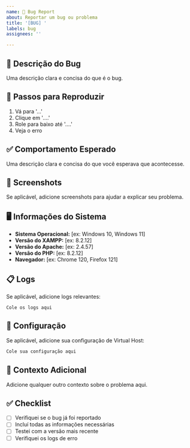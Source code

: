 ```yaml
---
name: 🐛 Bug Report
about: Reportar um bug ou problema
title: '[BUG] '
labels: bug
assignees: ''

---
```


## 🐛 Descrição do Bug

Uma descrição clara e concisa do que é o bug.

## 🔄 Passos para Reproduzir

1. Vá para '...'
2. Clique em '....'
3. Role para baixo até '....'
4. Veja o erro

## ✅ Comportamento Esperado

Uma descrição clara e concisa do que você esperava que acontecesse.

## 📸 Screenshots

Se aplicável, adicione screenshots para ajudar a explicar seu problema.

## 🖥️ Informações do Sistema

- **Sistema Operacional:** [ex: Windows 10, Windows 11]
- **Versão do XAMPP:** [ex: 8.2.12]
- **Versão do Apache:** [ex: 2.4.57]
- **Versão do PHP:** [ex: 8.2.12]
- **Navegador:** [ex: Chrome 120, Firefox 121]

## 📋 Logs

Se aplicável, adicione logs relevantes:

```
Cole os logs aqui
```

## 🔧 Configuração

Se aplicável, adicione sua configuração de Virtual Host:

```apache
Cole sua configuração aqui
```

## 📝 Contexto Adicional

Adicione qualquer outro contexto sobre o problema aqui.

## ✅ Checklist

- [ ] Verifiquei se o bug já foi reportado
- [ ] Incluí todas as informações necessárias
- [ ] Testei com a versão mais recente
- [ ] Verifiquei os logs de erro
